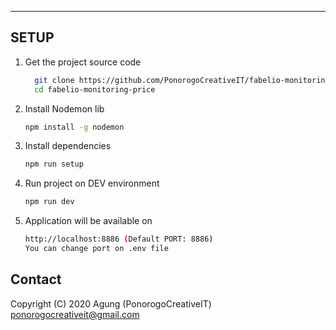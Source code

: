 ***
## SETUP
1. Get the project source code
      ```bash
        git clone https://github.com/PonorogoCreativeIT/fabelio-monitoring-price
        cd fabelio-monitoring-price
      ```
2. Install Nodemon lib
      ```bash
      npm install -g nodemon
      ```
3. Install dependencies
      ```bash
      npm run setup
      ```
4. Run project on DEV environment
      ```bash
      npm run dev
      ```
5. Application will be available on
      ```bash
      http://localhost:8886 (Default PORT: 8886)
      You can change port on .env file
      ```

## Contact
Copyright (C) 2020 Agung (PonorogoCreativeIT)
[ponorogocreativeit@gmail.com](mailto:ponorogocreativeit@gmail.com)
